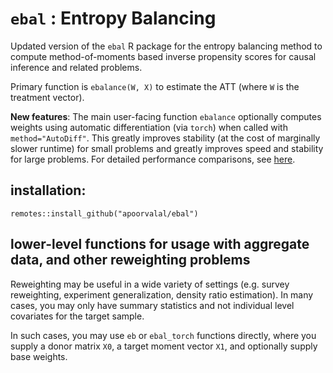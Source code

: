 # `ebal` : Entropy Balancing

Updated version of the `ebal` R package for the entropy balancing method to compute method-of-moments based inverse propensity scores for causal inference and related problems.

Primary function is `ebalance(W, X)` to estimate the ATT (where `W` is the treatment vector).

__New features__: The main user-facing function `ebalance` optionally computes weights using automatic differentiation (via `torch`) when called with `method="AutoDiff"`. This greatly improves stability (at the cost of marginally slower runtime) for small problems and greatly improves speed and stability for large problems. For detailed performance comparisons, see [here](https://nbviewer.org/github/apoorvalal/ebal/blob/master/vignettes/performance_comparisons.pdf).




## installation:

```
remotes::install_github("apoorvalal/ebal")
```

## lower-level functions for usage with aggregate data, and other reweighting problems 
Reweighting may be useful in a wide variety of settings (e.g. survey reweighting, experiment generalization, density ratio estimation). In many cases, you may only have summary statistics and not individual level covariates for the target sample.

In such cases, you may use `eb` or `ebal_torch` functions directly, where you supply a donor matrix `X0`, a target moment vector `X1`, and optionally supply base weights.


